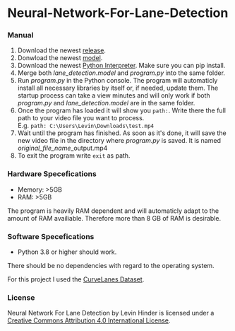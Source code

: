 # Neural-Network-For-Lane-Detection

### Manual
<ol>
  <li>Download the newest <a href="https://github.com/LevinHinder/Neural-Network-For-Lane-Detection/releases">release</a>.</li>
  <li>Donwload the newest <a href="https://drive.google.com/file/d/1WrDlZdjC6sFBnJ5mOpW7xdxqZTTB-qny/view?usp=sharing">model</a>.</li>
  <li>Download the newest <a href="https://www.python.org/downloads/">Python Interpreter</a>. Make sure you can pip install.</li>
  <li>Merge both <i>lane_detection.model</i> and <i>program.py</i> into the same folder.</li>
  <li>Run <i>program.py</i> in the Python console. The program will automaticly install all necessary libraries by itself or, if needed, update them. The startup process can take a view minutes and will only work if both <i>program.py</i> and <i>lane_detection.model</i> are in the same folder.</li>
  <li>Once the program has loaded it will show you <code>path:</code>. Write there the full path to your video file you want to process.<br>E.g. <code>path: C:\Users\Levin\Downloads\test.mp4</code></li>
  <li>Wait until the program has finished. As soon as it's done, it will save the new video file in the directory where <i>program.py</i> is saved. It is named <i>original_file_name</i>_output.mp4</li>
  <li>To exit the program write <code>exit</code> as path.</li>
</ol>


### Hardware Specefications
<ul>
  <li>Memory: >5GB</li>
  <li>RAM: >5GB</li>
</ul>

The program is heavily RAM dependent and will automaticly adapt to the amount of RAM availiable. Therefore more than 8 GB of RAM is desirable.


### Software Specefications
<ul>
  <li>Python 3.8 or higher should work.</li>
</ul>

There should be no dependencies with regard to the operating system.




For this project I used the <a href="https://github.com/SoulmateB/CurveLanes">CurveLanes Dataset</a>.

### License
<span xmlns:dct="http://purl.org/dc/terms/" href="http://purl.org/dc/dcmitype/InteractiveResource" property="dct:title" rel="dct:type">Neural Network For Lane Detection</span> by <span xmlns:cc="http://creativecommons.org/ns#" property="cc:attributionName">Levin Hinder</span> is licensed under a <a rel="license" href="http://creativecommons.org/licenses/by/4.0/">Creative Commons Attribution 4.0 International License</a>.
